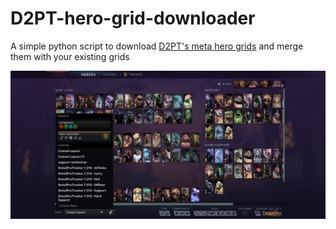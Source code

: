 # D2PT-hero-grid-downloader
A simple python script to download [D2PT's meta hero grids](https://dota2protracker.com/meta-hero-grids) and merge them with your existing grids

![Hero Grid Example](https://github.com/existancepy/D2PT-hero-grid-downloader/blob/main/assets/grid)

##
